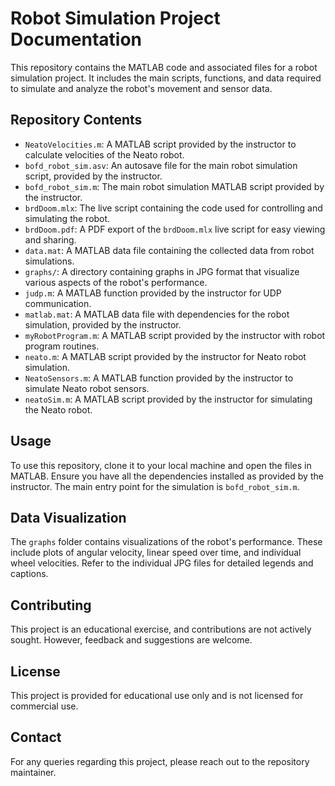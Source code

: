 # Robot Simulation Project Documentation

This repository contains the MATLAB code and associated files for a robot simulation project. It includes the main scripts, functions, and data required to simulate and analyze the robot's movement and sensor data.

## Repository Contents

- `NeatoVelocities.m`: A MATLAB script provided by the instructor to calculate velocities of the Neato robot.
- `bofd_robot_sim.asv`: An autosave file for the main robot simulation script, provided by the instructor.
- `bofd_robot_sim.m`: The main robot simulation MATLAB script provided by the instructor.
- `brdDoom.mlx`: The live script containing the code used for controlling and simulating the robot.
- `brdDoom.pdf`: A PDF export of the `brdDoom.mlx` live script for easy viewing and sharing.
- `data.mat`: A MATLAB data file containing the collected data from robot simulations.
- `graphs/`: A directory containing graphs in JPG format that visualize various aspects of the robot's performance.
- `judp.m`: A MATLAB function provided by the instructor for UDP communication.
- `matlab.mat`: A MATLAB data file with dependencies for the robot simulation, provided by the instructor.
- `myRobotProgram.m`: A MATLAB script provided by the instructor with robot program routines.
- `neato.m`: A MATLAB script provided by the instructor for Neato robot simulation.
- `NeatoSensors.m`: A MATLAB function provided by the instructor to simulate Neato robot sensors.
- `neatoSim.m`: A MATLAB script provided by the instructor for simulating the Neato robot.

## Usage

To use this repository, clone it to your local machine and open the files in MATLAB. Ensure you have all the dependencies installed as provided by the instructor. The main entry point for the simulation is `bofd_robot_sim.m`.

## Data Visualization

The `graphs` folder contains visualizations of the robot's performance. These include plots of angular velocity, linear speed over time, and individual wheel velocities. Refer to the individual JPG files for detailed legends and captions.

## Contributing

This project is an educational exercise, and contributions are not actively sought. However, feedback and suggestions are welcome.

## License

This project is provided for educational use only and is not licensed for commercial use.

## Contact

For any queries regarding this project, please reach out to the repository maintainer.